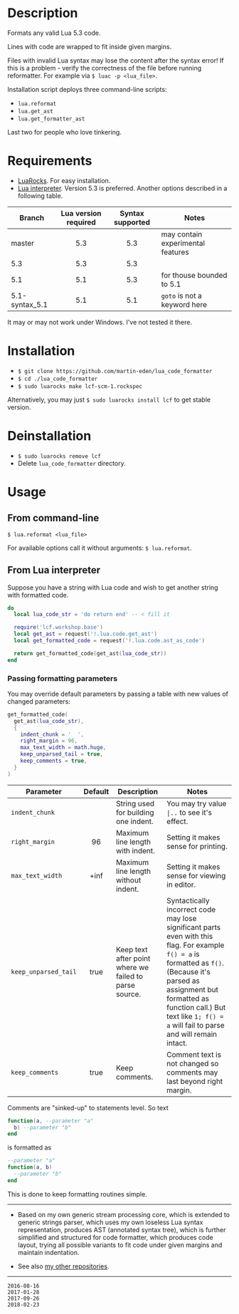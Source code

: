 # Description

Formats any valid Lua 5.3 code.

Lines with code are wrapped to fit inside given margins.

Files with invalid Lua syntax may lose the content after the syntax
error! If this is a problem - verify the correctness of the file before
running reformatter. For example via `$ luac -p <lua_file>`.

Installation script deploys three command-line scripts:

  * `lua.reformat`
  * `lua.get_ast`
  * `lua.get_formatter_ast`

Last two for people who love tinkering.


# Requirements

* [LuaRocks](https://luarocks.org/). For easy installation.
* [Lua interpreter](https://lua.org). Version 5.3 is preferred. Another options described
in a following table.

| Branch | Lua version required | Syntax supported | Notes |
| --- |:---:|:---:| --- |
| master | 5.3 | 5.3 | may contain experimental features |
| 5.3 | 5.3 | 5.3 | |
| 5.1 | 5.1 |  5.3 | for thouse bounded to 5.1 |
| 5.1-syntax_5.1 | 5.1 | 5.1 | `goto` is not a keyword here |

It may or may not work under Windows. I've not tested it there.


# Installation

* `$ git clone https://github.com/martin-eden/lua_code_formatter`
* `$ cd ./lua_code_formatter`
* `$ sudo luarocks make lcf-scm-1.rockspec`

Alternatively, you may just `$ sudo luarocks install lcf` to get
stable version.


# Deinstallation

* `$ sudo luarocks remove lcf`
* Delete `lua_code_formatter` directory.


# Usage

## From command-line

`$ lua.reformat <lua_file>`

For available options call it without arguments: `$ lua.reformat`.


## From Lua interpreter

Suppose you have a string with Lua code and wish to get another string
with formatted code.

```lua
do
  local lua_code_str = 'do return end' -- < fill it

  require('lcf.workshop.base')
  local get_ast = request('!.lua.code.get_ast')
  local get_formatted_code = request('!.lua.code.ast_as_code')

  return get_formatted_code(get_ast(lua_code_str))
end
```

### Passing formatting parameters

You may override default parameters by passing a table with new values
of changed parameters:

```lua
get_formatted_code(
  get_ast(lua_code_str),
  {
    indent_chunk = '  ',
    right_margin = 96,
    max_text_width = math.huge,
    keep_unparsed_tail = true,
    keep_comments = true,
  }
)
```

| Parameter | Default | Description | Notes |
| --- |:---:| --- | --- |
| `indent_chunk` | ` ` ` ` | String used for building one indent. | You may try value `\|..` to see it's effect. |
| `right_margin` | 96 | Maximum line length with indent. | Setting it makes sense for printing. |
| `max_text_width` | +inf | Maximum line length without indent. | Setting it makes sense for viewing in editor. |
| `keep_unparsed_tail` | true | Keep text after point where we failed to parse source. | Syntactically incorrect code may lose significant parts even with this flag. For example `f() = a` is formatted as `f()`. (Because it's parsed as assignment but formatted as function call.) But text like `1; f() = a` will fail to parse and will remain intact. |
| `keep_comments` | true | Keep comments. | Comment text is not changed so comments may last beyond right margin. |

Comments are "sinked-up" to statements level. So text
  ```lua
  function(a, --parameter "a"
    b) --parameter "b"
  end
  ```
is formatted as
  ```lua
  --parameter "a"
  function(a, b)
    --parameter "b"
  end
  ```
This is done to keep formatting routines simple.

---

* Based on my own generic stream processing core,
  which is extended to generic strings parser,
  which uses my own loseless Lua syntax representation,
  produces AST (annotated syntax tree),
  which is further simplified and structured for code formatter,
  which produces code layout,
  trying all possible variants to fit code under given margins
  and maintain indentation.

* See also [my other repositories](https://github.com/martin-eden/contents).

---
```
2016-08-16
2017-01-28
2017-09-26
2018-02-23
```
